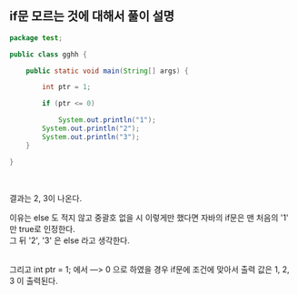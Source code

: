 ## if문 모르는 것에 대해서 풀이 설명

```java
package test;

public class gghh {

	public static void main(String[] args) {

		int ptr = 1;

		if (ptr <= 0)

			System.out.println("1");
		System.out.println("2");
		System.out.println("3");
	}

}
```

<br/>

결과는 2, 3이 나온다.

이유는 else 도 적지 않고 중괄호 없을 시 이렇게만 했다면 자바의 if문은 맨 처음의 '1' 만
true로 인정한다. <br/>그 뒤 '2', '3' 은 else 라고 생각한다.

<br/>
그리고 int ptr = 1; 에서 —> 0 으로 하였을 경우 if문에 조건에 맞아서 출력 값은 1, 2, 3 이 출력된다.
